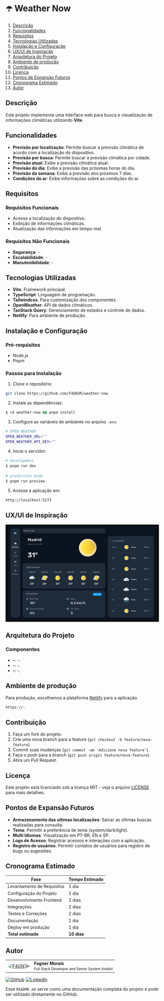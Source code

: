 <h1>☂️ Weather Now</h1>

<ol>
  <li><a href="#description"><a href="#description">Descrição</a></li>
  <li><a href="#features">Funcionalidades</a></li>
  <li><a href="#requirements">Requisitos</a></li>
  <li><a href="#technologies-used">Tecnologias Utilizadas</a></li>
  <li><a href="#installation-and-configuration">Instalação e Configuração</a></li>
  <li><a href="#ux-ui">UX/UI de Inspiração</a></li>
  <li><a href="#project-architecture">Arquitetura do Projeto</a></li>
  <li><a href="#production-environment">Ambiente de produção</a></li>
  <li><a href="#contribution">Contribuição</a></li>
  <li><a href="#license">Licença</a></li>
  <li><a href="#future-expansion-points">Pontos de Expansão Futuros</a></li>
  <li><a href="#estimated-schedule">Cronograma Estimado</a></li>
  <li><a href="#author">Autor</a></li>
</ol>

<h2 id="description">Descrição</h2>

Este projeto implementa uma interface web para busca e visualização de informações climáticas utilizando **Vite**.

<h2 id="features">Funcionalidades</h2>

- **Previsão por localização**: Permite buscar a previsão climática de acordo com a localização do dispositivo.
- **Previsão por busca**: Permite buscar a previsão climática por cidade.
- **Previsão atual**: Exibe a previsão climática atual.
- **Previsão do dia**: Exibe a previsão das próximas horas do dia.
- **Previsão da semana**: Exibe a previsão dos próximos 7 dias.
- **Condições do ar**: Exibe informações sobre as condições do ar.

<h2 id="requirements">Requisitos</h2>

### Requisitos Funcionais

- Acesso a localização do dispositivo.
- Exibição de informações climáticas.
- Atualização das informações em tempo real.

### Requisitos Não Funcionais

- **Segurança**: -
- **Escalabilidade**: -
- **Manutenibilidade**: -

<h2 id="technologies-used">Tecnologias Utilizadas</h2>

- **Vite**: Framework principal.
- **TypeScript**: Linguagem de programação.
- **Tailwindcss**: Para customização dos componentes.
- **OpenWeather**: API de dados climáticos.
- **TanStack Query**: Gerenciamento de estados e controle de dados.
- **Netlify**: Para ambiente de produção.

<h2 id="installation-and-configuration">Instalação e Configuração</h2>

### Pré-requisitos

- Node.js
- Pnpm

### Passos para Instalação

1. Clone o repositório:

```bash
git clone https://github.com/F4GN3R/weather-now
```

2. Instale as dependências:

```bash
$ cd weather-now && pnpm install
```

3. Configure as variáveis de ambiente no arquivo `.env`:

```bash
# OPEN WEATHER
OPEN_WEATHER_URL=""
OPEN_WEATHER_API_KEY=""
```

4. Inicie o servidor:

```bash
# development
$ pnpm run dev

# production mode
$ pnpm run preview
```

5. Acesse a aplicação em:

```bash
http://localhost:5173
```

<h2 id="ux-ui">UX/UI de Inspiração</h2>

![alt text](ui-ux-inspiration.png)

<h2 id="project-architecture">Arquitetura do Projeto</h2>

### Componentes

- **-**: -.
- **-**: -.
- **-**: -.

<h2 id="production-environment">Ambiente de produção</h2>

Para produção, escolhemos a plataforma [Netlify](https://www.netlify.com/) para a aplicação.

```bash
https://-
```

<h2 id="contribution">Contribuição</h2>

1. Faça um fork do projeto.
2. Crie uma nova branch para a feature (`git checkout -b feature/nova-feature`).
3. Commit suas mudanças (`git commit -am 'Adiciona nova feature'`).
4. Faça o push para a branch (`git push origin feature/nova-feature`).
5. Abra um Pull Request.

<h2 id="license">Licença</h2>

Este projeto está licenciado sob a licença MIT - veja o arquivo [LICENSE](LICENSE) para mais detalhes.

<h2 id="future-expansion-points">Pontos de Expansão Futuros</h2>

- **Armazenamento das ultimas localizações**: Salvar as últimas buscas realizadas para consulta.
- **Tema**: Permitir a preferência de tema (system/dark/light).
- **Multi Idiomas**: Visualização em PT-BR, EN e SP.
- **Logs de Acesso**: Registrar acessos e interações com a aplicação.
- **Registro de usuários**: Permitir contatos de usuários para registro de bugs ou sugestões.

<h2 id="estimated-schedule">Cronograma Estimado</h2>

| Fase                       | Tempo Estimado |
| -------------------------- | -------------- |
| Levantamento de Requisitos | 1 dia          |
| Configuração do Projeto    | 1 dia          |
| Desenvolvimento Frontend   | 2 dias         |
| Integrações                | 2 dias         |
| Testes e Correções         | 2 dias         |
| Documentação               | 1 dia          |
| Deploy em produção         | 1 dia          |
| **Total estimado**         | **10 dias**    |

<h2 id="author">Autor</h2>

<table style="padding: none;">
  <tr>
    <td>
      <a href="https://github.com/F4GN3R">
        <img src="https://github.com/F4GN3R.png" width="60px" alt="F4GN3R" style="border-radius: 500%;"/>
      </a>
    </td>
    <td>
     <b>Fagner Morais</b>
     <br/>
    <small>Full Stack Developer and Senior System Analist</small>
    </td>
  </tr>
</table>

[![GitHub](https://img.shields.io/badge/GitHub-100000?style=for-the-badge&logo=github&logoColor=white)](https://github.com/F4GN3R)
[![LinkedIn](https://img.shields.io/badge/LinkedIn-0077B5?style=for-the-badge&logo=linkedin&logoColor=white)](https://www.linkedin.com/in/fagner-morais-6732a7130/)

Esse `README.md` serve como uma documentação completa do projeto e pode ser utilizado diretamente no GitHub.
